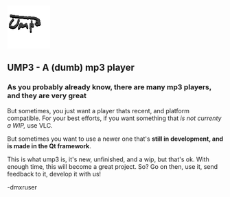 ![Image](./sure.png "ump3") 
## UMP3 - A (dumb) mp3 player

### As you probably already know, there are many mp3 players, and they are very great

But sometimes, you just want a player thats recent, and platform compatible. For your best efforts, if you want something that <i>is not currenty a WIP,</i> use VLC.

But sometimes you want to use a newer one that's <b>still in development, and is made in the 	Qt framework</b>.

This is what ump3 is, it's new, unfinished, and a wip, but that's ok. With enough time, this will become a great project. So? Go on then, use it, send feedback to it, develop it with us!

-dmxruser
